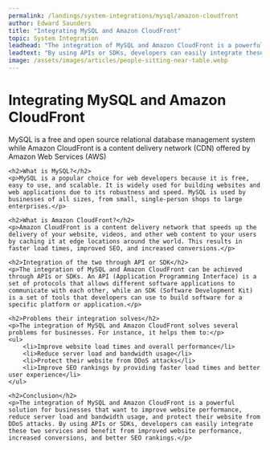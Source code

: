 ```yaml
---
permalink: /landings/system-integrations/mysql/amazon-cloudfront
author: Edward Saunders
title: "Integrating MySQL and Amazon CloudFront"
topic: System Integration
leadhead: "The integration of MySQL and Amazon CloudFront is a powerful solution for businesses that want to improve website performance, reduce server load and bandwidth usage, and protect their website from DDoS attacks"
leadtext: "By using APIs or SDKs, developers can easily integrate these two services and benefit from improved website performance, increased conversions, and better SEO rankings."
image: /assets/images/articles/people-sitting-near-table.webp
---
```

<div class="arttext">	<h1>Integrating MySQL and Amazon CloudFront</h1>
	<p>MySQL is a free and open source relational database management system while Amazon CloudFront is a content delivery network (CDN) offered by Amazon Web Services (AWS)</p>

	<h2>What is MySQL?</h2>
	<p>MySQL is a popular choice for web developers because it is free, easy to use, and scalable. It is widely used for building websites and web applications due to its robustness and speed. MySQL is used by businesses of all sizes, from small, single-person shops to large enterprises.</p>

	<h2>What is Amazon CloudFront?</h2>
	<p>Amazon CloudFront is a content delivery network that speeds up the delivery of your website, videos, and other web content to your users by caching it at edge locations around the world. This results in faster load times, improved SEO, and increased conversions.</p>

	<h2>Integration of the two through API or SDK</h2>
	<p>The integration of MySQL and Amazon CloudFront can be achieved through APIs or SDKs. An API (Application Programming Interface) is a set of protocols that allows different software applications to communicate with each other, while an SDK (Software Development Kit) is a set of tools that developers can use to build software for a specific platform or application.</p>

	<h2>Problems their integration solves</h2>
	<p>The integration of MySQL and Amazon CloudFront solves several problems for businesses. For instance, it helps them to:</p>
	<ul>
		<li>Improve website load times and overall performance</li>
		<li>Reduce server load and bandwidth usage</li>
		<li>Protect their website from DDoS attacks</li>
		<li>Improve SEO rankings by providing faster load times and better user experience</li>
	</ul>

	<h2>Conclusion</h2>
	<p>The integration of MySQL and Amazon CloudFront is a powerful solution for businesses that want to improve website performance, reduce server load and bandwidth usage, and protect their website from DDoS attacks. By using APIs or SDKs, developers can easily integrate these two services and benefit from improved website performance, increased conversions, and better SEO rankings.</p>
</div>